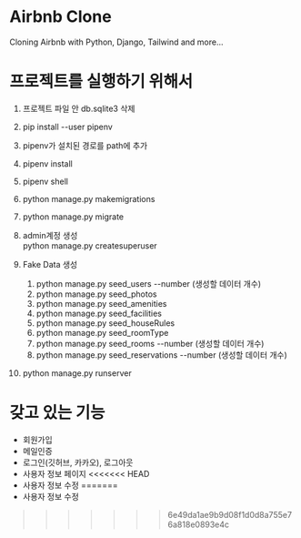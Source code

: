 # Airbnb Clone
Cloning Airbnb with Python, Django, Tailwind and more...

# 프로젝트를 실행하기 위해서
1. 프로젝트 파일 안 db.sqlite3 삭제

2. pip install --user pipenv

3. pipenv가 설치된 경로를 path에 추가

4. pipenv install

5. pipenv shell

6. python manage.py makemigrations

7. python manage.py migrate

8. admin계정 생성<br>
    python manage.py createsuperuser 
9. Fake Data 생성
    1) python manage.py seed_users --number (생성할 데이터 개수)
    2) python manage.py seed_photos
    3) python manage.py seed_amenities
    3) python manage.py seed_facilities
    4) python manage.py seed_houseRules
    5) python manage.py seed_roomType
    6) python manage.py seed_rooms --number (생성할 데이터 개수)
    7) python manage.py seed_reservations --number (생성할 데이터 개수)
10. python manage.py runserver

# 갖고 있는 기능
* 회원가입
* 메일인증
* 로그인(깃허브, 카카오), 로그아웃
* 사용자 정보 페이지
<<<<<<< HEAD
* 사용자 정보 수정
=======
* 사용자 정보 수정
>>>>>>> 6e49da1ae9b9d08f1d0d8a755e76a818e0893e4c
